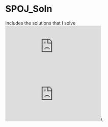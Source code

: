 # SPOJ_Soln
Includes the solutions that I solve 
[![NAKANJ](https://github.com/sreejithsankar55/SPOJ_Soln/blob/master/NAKANJ.cpp)](https://github.com/sreejithsankar55/SPOJ_Soln/blob/master/NAKANJ.cpp)\
[![ELEVTRBL](https://github.com/sreejithsankar55/SPOJ_Soln/blob/master/ELEVTRBL.cpp)](https://github.com/sreejithsankar55/SPOJ_Soln/blob/master/ELEVTRBL.cpp)\
